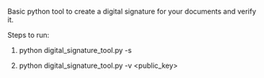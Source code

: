 Basic python tool to create a digital signature for your documents and verify it.


Steps to run: 


1. python digital_signature_tool.py -s <document>
  
2. python digital_signature_tool.py -v <document> <public_key> <signature>

